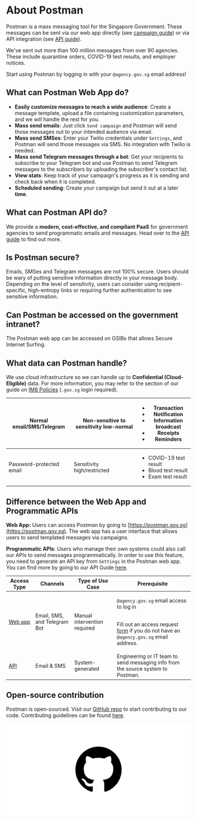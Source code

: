 # About Postman

Postman is a mass messaging tool for the Singapore Government. These messages can be sent via our web app directly (see [campaign guide](https://guide.postman.gov.sg/campaign-guide/before-you-start)) or via API integration (see [API guide](https://guide.postman.gov.sg/api-guide/overview)).

We've sent out more than 100 million messages from over 90 agencies. These include quarantine orders, COVID-19 test results, and employer notices.

Start using Postman by logging in with your `@agency.gov.sg` email address!

## What can Postman Web App do?

* **Easily customize messages to reach a wide audience**: Create a message template, upload a file containing customization parameters, and we will handle the rest for you.
* **Mass send emails**: Just click `Send campaign` and Postman will send those messages out to your intended audience via email.
* **Mass send SMSes**: Enter your Twilio credentials under `Settings`, and Postman will send those messages via SMS. No integration with Twilio is needed.
* **Mass send Telegram messages through a bot**: Get your recipients to subscribe to your Telegram bot and use Postman to send Telegram messages to the subscribers by uploading the subscriber's contact list.
* **View stats**: Keep track of your campaign's progress as it is sending and check back when it is completed.
* **Scheduled sending**: Create your campaign but send it out at a later **time**.

## What can Postman API do?

We provide a **modern, cost-effective, and compliant PaaS** for government agencies to send programmatic emails and messages. Head over to the [API guide](https://guide.postman.gov.sg/api-guide/overview) to find out more.

## Is Postman secure?

Emails, SMSes and Telegram messages are not 100% secure. Users should be wary of putting sensitive information directly in your message body. Depending on the level of sensitivity, users can consider using recipient-specific, high-entropy links or requiring further authentication to see sensitive information.

## Can Postman be accessed on the government intranet?

The Postman web app can be accessed on GSIBs that allows Secure Internet Surfing.

## What data can Postman handle?

We use cloud infrastructure so we can handle up to **Confidential (Cloud-Eligible)** data. For more information, you may refer to the section of our guide on [IM8 Policies](api-guide/overview/im8-policies.md) (`.gov.sg` login required).

| Normal email/SMS/Telegram | Non-sensitive to sensitivity low-normal | <ul><li>Transaction</li><li>Notification</li><li>Information broadcast</li><li>Receipts</li><li>Reminders</li></ul> |
| ------------------------- | --------------------------------------- | ------------------------------------------------------------------------------------------------------------------- |
| Password-protected email  | Sensitivity high/restricted             | <ul><li>COVID-19 test result</li><li>Blood test result</li><li>Exam test result</li></ul>                           |

## Difference between the Web App and Programmatic APIs

**Web App:** Users can access Postman by going to [https://postman.gov.sg](https://postman.gov.sg). The web app has a user interface that allows users to send templated messages via campaigns.

**Programmatic APIs**: Users who manage their own systems could also call our APIs to send messages programmatically. In order to use this feature, you need to generate an API key from `Settings` in the Postman web app. You can find more by going to our API Guide [here](https://guide.postman.gov.sg/api-guide/overview).

| Access Type                                                                    | Channels                     | Type of Use Case             | Prerequisite                                                                                                                                                                                                                        |
| ------------------------------------------------------------------------------ | ---------------------------- | ---------------------------- | ----------------------------------------------------------------------------------------------------------------------------------------------------------------------------------------------------------------------------------- |
| [Web app](https://guide.postman.gov.sg/campaign-guide/quick-start)             | Email, SMS, and Telegram Bot | Manual intervention required | <p><code>@agency.gov.sg</code> email access to log in</p><p><br>Fill out an access request <a href="https://go.gov.sg/postman-non-gov-sg-application">form</a> if you do not have an <code>@agency.gov.sg</code> email address.</p> |
| [API](https://github.com/opengovsg/postmangovsg/blob/master/docs/api-usage.md) | Email & SMS                  | System-generated             | Engineering or IT team to send messaging info from the source system to Postman.                                                                                                                                                    |

## Open-source contribution

Postman is open-sourced. Visit our [GitHub repo](https://github.com/opengovsg/postmangovsg) to start contributing to our code. Contributing guidelines can be found [here](https://github.com/opengovsg/postmangovsg/blob/master/docs/CONTRIBUTING.md).

![](.gitbook/assets/github-icon-png-26.jpg)
